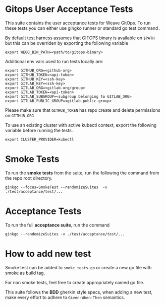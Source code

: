 # Gitops User Acceptance Tests

This suite contains the user acceptance tests for Weave GitOps. To run these tests you can either use gingko runner or standard go test command .

By default test harness assumes that GITOPS binary is available on `$PATH` but this can be overriden by exporting the following variable


```
export WEGO_BIN_PATH=<path/to/gitops-binary>
```

Additional env vars used to run tests locally are:
```
export GITHUB_ORG=<github-org>
export GITHUB_TOKEN=<api-token>
export GITHUB_KEY=<ssh-key>
export GITLAB_KEY=<ssh-key>
export GITLAB_ORG=<gitlab-org/group>
export GITLAB_TOKEN=<api-token>
export GITLAB_SUBGROUP=<subgroup belonging to GITLAB_ORG>
export GITLAB_PUBLIC_GROUP=<gitlab-public-group>
```
Please make sure that `GITHUB_TOKEN` has repo create and delete permissions on `GITHUB_ORG`

To use an existing cluster with active kubectl context, export the following variable before running the tests.

```
export CLUSTER_PROVIDER=kubectl
```
# Smoke Tests

To run the **smoke tests** from the suite, run the following the command from the repo root directory.

```
ginkgo --focus=SmokeTest --randomizeSuites  -v ./test/acceptance/test/...
```
# Acceptance Tests
To run the full **acceptance suite**, run the command


```
ginkgo --randomizeSuites -v ./test/acceptance/test/...
```

# How to add new test

Smoke test can be added to `smoke_tests.go` or create a new go file with smoke as build tag.

For non smoke tests, feel free to create appropriately named go file.

This suite follows the **BDD** gherkin style specs, when adding a new test, make every effort to adhere to `Given-When-Then` semantics.
